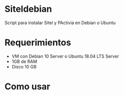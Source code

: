 # Siteldebian
Script para instalar Sitel y PActivia en Debian o Ubuntu

# Requerimientos
* VM con Debian 10 Server o Ubuntu 18.04 LTS Server
* 1GB de RAM
* Disco 10 GB

# Como usar

